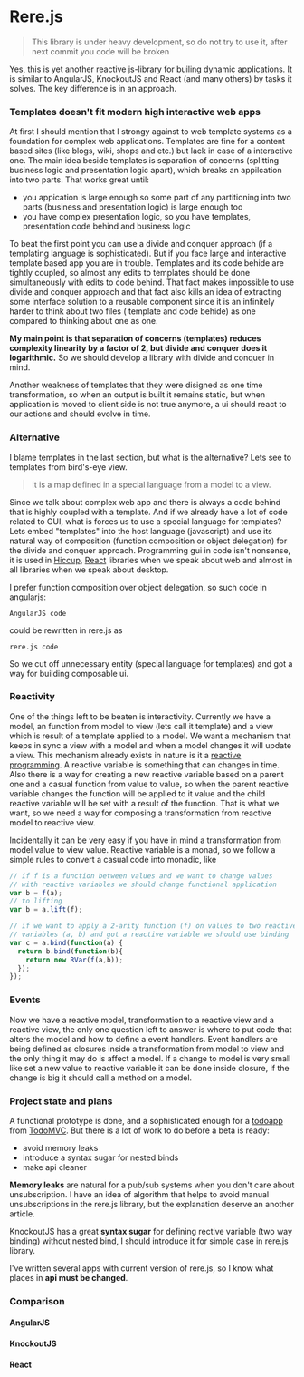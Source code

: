 # Rere.js

> This library is under heavy development, so do not try to use it, after next commit
> you code will be broken

Yes, this is yet another reactive js-library for builing dynamic applications.
It is similar to AngularJS, KnockoutJS and React (and many others) by tasks it solves.
The key difference is in an approach.

### Templates doesn't fit modern high interactive web apps
At first I should mention that I strongy against to web template systems as a foundation 
for complex web applications. Templates are fine for a content based sites (like blogs, 
wiki, shops and etc.) but lack in case of a interactive one. The main idea beside templates 
is separation of concerns (splitting business logic and presentation logic apart), which 
breaks an appilcation into two parts. That works great until:
 * you appication is large enough so some part of any partitioning into two parts (business 
 and presentation logic) is large enough too
 * you have complex presentation logic, so you have templates, presentation code behind 
 and business logic
 

To beat the first point you can use a divide and conquer approach (if a templating language 
is sophisticated). But if you face large and interactive template based app you are in 
trouble. Templates and its code behide are tightly coupled, so almost any edits to templates 
should be done simultaneously with edits to code behind. That fact makes impossible to use 
divide and conquer approach and that fact also kills an idea of extracting some interface 
solution to a reusable component since it is an infinitely harder to think about two files (
template and code behide) as one compared to thinking about one as one.

**My main point is that separation of concerns (templates) reduces complexity linearity 
by a factor of 2, but divide and conquer does it logarithmic.** So we should develop a 
library with divide and conquer in mind.

Another weakness of templates that they were disigned as one time transformation, so when an 
output is built it remains static, but when application is moved to client side is not true 
anymore, a ui should react to our actions and should evolve in time.

### Alternative
I blame templates in the last section, but what is the alternative? Lets see to templates from 
bird's-eye view. 
> It is a map defined in a special language from a model to a view. 

Since we talk about complex web app and there is always a code behind that is highly coupled with a template. 
And if we already have a lot of code related to GUI, what is forces us to use a special language for templates? 
Lets embed "templates" into the host language (javascript) and use its natural way of composition (function 
composition or object delegation) for the divide and conquer approach. Programming gui in code isn't nonsense, 
it is used in [Hiccup](https://github.com/weavejester/hiccup), [React](http://facebook.github.io/react/) libraries 
when we speak about web and almost in all libraries when we speak about desktop.

I prefer function composition over object delegation, so such code in angularjs:

    AngularJS code

could be rewritten in rere.js as

    rere.js code

So we cut off unnecessary entity (special language for templates) and got a way for building composable ui.

### Reactivity
One of the things left to be beaten is interactivity. Currently we have a model, an function from model to 
view (lets call it template) and a view which is result of a template applied to a model. We want a mechanism 
that keeps in sync a view with a model and when a model changes it will update a view. This mechanism already 
exists in nature is it a [reactive programming](http://en.wikipedia.org/wiki/Reactive_programming). A reactive 
variable is something that can changes in time. Also there is a way for creating a new reactive variable based on 
a parent one and a casual function from value to value, so when the parent reactive variable changes the function 
will be applied to it value and the child reactive variable will be set with a result of the function. That is 
what we want, so we need a way for composing a transformation from reactive model to reactive view. 

Incidentally it can be very easy if you have in mind a transformation from model value to view value. Reactive 
variable is a monad, so we follow a simple rules to convert a casual code into monadic, like
```javascript
// if f is a function between values and we want to change values 
// with reactive variables we should change functional application
var b = f(a);
// to lifting
var b = a.lift(f);

// if we want to apply a 2-arity function (f) on values to two reactive
// variables (a, b) and got a reactive variable we should use binding
var c = a.bind(function(a) {
  return b.bind(function(b){
    return new RVar(f(a,b));
  });
});
```

### Events
Now we have a reactive model, transformation to a reactive view and a reactive view, the only one question left to 
answer is where to put code that alters the model and how to define a event handlers. Event handlers are being 
defined as closures inside a transformation from model to view and the only thing it may do is affect a model. If a
change to model is very small like set a new value to reactive variable it can be done inside closure, if the change 
is big it should call a method on a model.

### Project state and plans
A functional prototype is done, and a sophisticated enough for a 
[todoapp](https://github.com/rystsov/rerejs/blob/master/examples/todomvc/todomvc.html) from [TodoMVC](http://todomvc.com/). 
But there is a lot of work to do before a beta is ready:
 * avoid memory leaks
 * introduce a syntax sugar for nested binds
 * make api cleaner

**Memory leaks** are natural for a pub/sub systems when you don't care about unsubscription. I have an idea of 
algorithm that helps to avoid manual unsubscriptions in the rere.js library, but the explanation deserve an another 
article.

KnockoutJS has a great **syntax sugar** for defining rective variable (two way binding) without nested bind, I should 
introduce it for simple case in rere.js library.

I've written several apps with current version of rere.js, so I know what places in **api must be changed**.
 

### Comparison
#### AngularJS
#### KnockoutJS
#### React
